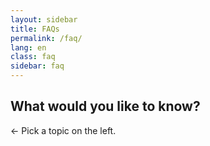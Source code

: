 ```yaml
---
layout: sidebar
title: FAQs
permalink: /faq/
lang: en
class: faq
sidebar: faq
---
```


## What would you like to know?

← Pick a topic on the left.

